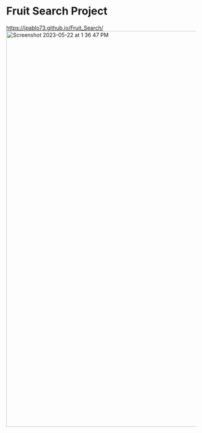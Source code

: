 # Fruit Search Project
https://jpablo73.github.io/Fruit_Search/
<img width="1050" alt="Screenshot 2023-05-22 at 1 36 47 PM" src="https://github.com/JPablo73/Fruit_Search/assets/82916926/4ead863f-231c-4d54-bc00-017eaf321da0">
